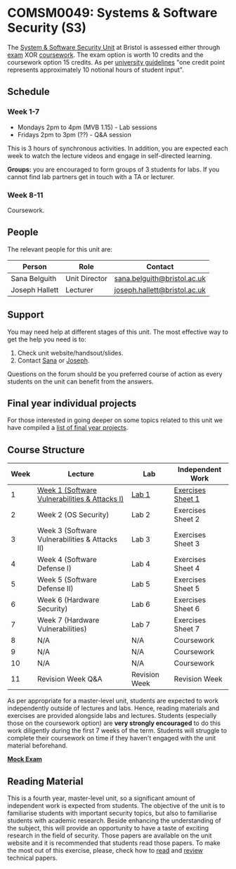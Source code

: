 # COMSM0049: Systems & Software Security (S3)

The [System & Software Security Unit](https://www.bris.ac.uk/unit-programme-catalogue/UnitDetails.jsa?ayrCode=21%2F22&unitCode=COMSM0049) at Bristol is assessed either through [exam](https://www.bris.ac.uk/unit-programme-catalogue/UnitDetails.jsa?ayrCode=21%2F22&unitCode=COMSM0050) XOR [coursework](https://www.bris.ac.uk/unit-programme-catalogue/UnitDetails.jsa?ayrCode=21%2F22&unitCode=COMSM0051).
The exam option is worth 10 credits and the coursework option 15 credits.
As per [university guidelines](http://www.bristol.ac.uk/academic-quality/assessment/regulations-and-code-of-practice-for-taught-programmes/programme-design/) "one credit point represents approximately 10 notional hours of student input".

<!--
**[Welcome Video!](https://web.microsoftstream.com/video/194159e4-4302-482d-8df5-00bf1794164e)**

<iframe width="640" height="360" src="https://web.microsoftstream.com/embed/video/194159e4-4302-482d-8df5-00bf1794164e?autoplay=false&amp;showinfo=true" allowfullscreen style="border:none;"></iframe> 
-->

## Schedule

### Week 1-7

- Mondays 2pm to 4pm (MVB 1.15) - Lab sessions
- Fridays 2pm to 3pm (??) - Q&A session

This is 3 hours of synchronous activities.
In addition, you are expected each week to watch the lecture videos and engage in self-directed learning.

**Groups:** you are encouraged to form groups of 3 students for labs.
If you cannot find lab partners get in touch with a TA or lecturer.

### Week 8-11
Coursework.

## People

The relevant people for this unit are:

| Person         | Role          | Contact                                                             |
|----------------|---------------|---------------------------------------------------------------------|
| Sana Belguith  | Unit Director | [sana.belguith@bristol.ac.uk](mailto:sana.belguith@bristol.ac.uk)   |
| Joseph Hallett | Lecturer      | [joseph.hallett@bristol.ac.uk](mailto:joseph.hallett@bristol.ac.uk) |

## Support

You may need help at different stages of this unit.
The most effective way to get the help you need is to:

1. Check unit website/handsout/slides.
2. Contact [Sana](mailto:sana.belguith@bristol.ac.uk) or [Joseph](mailto:joseph.hallett@bristol.ac.uk).

Questions on the forum should be you preferred course of action as every students on the unit can benefit from the answers.

## Final year individual projects

For those interested in going deeper on some topics related to this unit we have
compiled a [list of final year projects](projects/list.md).

## Course Structure

| Week | Lecture                                                            | Lab                   | Independent Work                            |
|------|--------------------------------------------------------------------|-----------------------|---------------------------------------------|
| 1    | [Week 1 (Software Vulnerabilities & Attacks I)](lectures/WEEK1.md) | [Lab 1](labs/LAB1.md) | [Exercises Sheet 1](exercises/EXERCISE1.md) |
| 2    | Week 2 (OS Security)                                               | Lab 2                 | Exercises Sheet 2                           |
| 3    | Week 3  (Software Vulnerabilities & Attacks II)                    | Lab 3                 | Exercises Sheet 3                           |
| 4    | Week 4  (Software Defense I)                                       | Lab 4                 | Exercises Sheet 4                           |
| 5    | Week 5  (Software Defense II)                                      | Lab 5                 | Exercises Sheet 5                           |
| 6    | Week 6  (Hardware Security)                                        | Lab 6                 | Exercises Sheet 6                           |
| 7    | Week 7  (Hardware Vulnerabilities)                                 | Lab 7                 | Exercises Sheet 7                           |
| 8    | N/A                                                                | N/A                   | Coursework                                  |
| 9    | N/A                                                                | N/A                   | Coursework                                  |
| 10   | N/A                                                                | N/A                   | Coursework                                  |
| 11   | Revision Week Q&A                                                  | Revision Week         | Revision Week                               |


As per appropriate for a master-level unit, students are expected to work independently outside of lectures and labs.
Hence, reading materials and exercises are provided alongside labs and lectures.
Students (especially those on the coursework option) are **very strongly encouraged** to do this work diligently during the first 7 weeks of the term.
Students will struggle to complete their coursework on time if they haven't engaged with the unit material beforehand.

**[Mock Exam](mock.pdf)**

## Reading Material

This is a fourth year, master-level unit, so a significant amount of independent work is expected from students.
The objective of the unit is to familiarise students with important security topics, but also to familiarise students with academic research.
Beside enhancing the understanding of the subject, this will provide an opportunity to have a taste of exciting research in the field of security.
Those papers are available on the unit website and it is recommended that students read those papers.
To make the most out of this exercise, please, check how to [read](papers/keshav2007.pdf) and [review](papers/roscoe-2007.pdf) technical papers.

